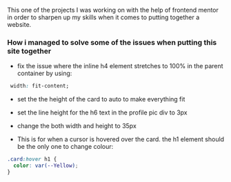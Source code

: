 This one of the projects I was working on with the help of frontend mentor in order to sharpen up my skills when it comes to putting together a website.

### How i managed to solve some of the issues when putting this site together ###

- fix the issue where the inline h4 element stretches to 100% in the parent container by using: 

```CSS
 width: fit-content;
 ```
- set the the height of the card to auto to make everything fit

- set the line height for the h6 text in the profile pic div to 3px 

- change the both width and height to 35px

- This is for when a cursor is hovered over the card. the h1 element should be the only one to change colour:

```CSS
.card:hover h1 {
  color: var(--Yellow);
}
```
